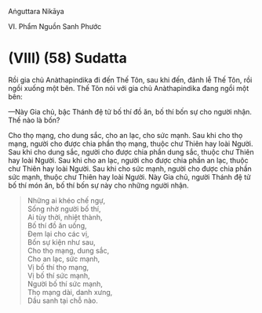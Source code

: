 Aṅguttara Nikāya

VI. Phẩm Nguồn Sanh Phước

# (VIII) (58) Sudatta

Rồi gia chủ Anàthapindika đi đến Thế Tôn, sau khi đến, đảnh lễ Thế Tôn, rồi ngồi xuống một bên. Thế Tôn nói với gia chủ Anàthapindika đang ngồi một bên:

—Này Gia chủ, bậc Thánh đệ tử bố thí đồ ăn, bố thí bốn sự cho người nhận. Thế nào là bốn?

Cho thọ mạng, cho dung sắc, cho an lạc, cho sức mạnh. Sau khi cho thọ mạng, người cho được chia phần thọ mạng, thuộc chư Thiên hay loài Người. Sau khi cho dung sắc, người cho được chia phần dung sắc, thuộc chư Thiên hay loài Người. Sau khi cho an lạc, người cho được chia phần an lạc, thuộc chư Thiên hay loài Người. Sau khi cho sức mạnh, người cho được chia phần sức mạnh, thuộc chư Thiên hay loài Người. Này Gia chủ, người Thánh đệ tử bố thí món ăn, bố thí bốn sự này cho những người nhận.

> Những ai khéo chế ngự,  
> Sống nhờ người bố thí,  
> Ai tùy thời, nhiệt thành,  
> Bố thí đồ ăn uống,  
> Ðem lại cho các vị,  
> Bốn sự kiện như sau,  
> Cho thọ mạng, dung sắc,  
> Cho an lạc, sức mạnh,  
> Vị bố thí thọ mạng,  
> Vị bố thí sức mạnh,  
> Người bố thí sức mạnh,  
> Thọ mạng dài, danh xưng,  
> Dầu sanh tại chỗ nào.

